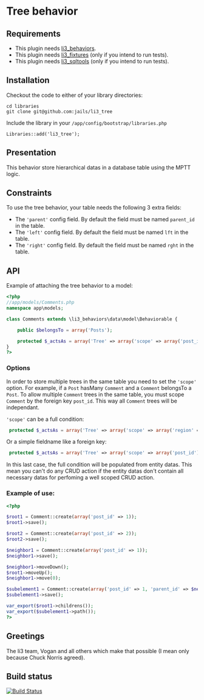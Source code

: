 # Tree behavior

## Requirements

- This plugin needs [li3_behaviors](https://github.com/jails/li3_behaviors).
- This plugin needs [li3_fixtures](https://github.com/UnionOfRAD/li3_fixtures) (only if you intend to run tests).
- This plugin needs [li3_sqltools](https://github.com/UnionOfRAD/li3_sqltools) (only if you intend to run tests).

## Installation

Checkout the code to either of your library directories:

```
cd libraries
git clone git@github.com:jails/li3_tree
```

Include the library in your `/app/config/bootstrap/libraries.php`

```
Libraries::add('li3_tree');
```

## Presentation

This behavior store hierarchical datas in a database table using the MPTT logic.

## Constraints

To use the tree behavior, your table needs the following 3 extra fields:

- The `'parent'` config field. By default the field must be named `parent_id` in the table.
- The `'left'` config field. By default the field must be named `lft` in the table.
- The `'right'` config field. By default the field must be named `rght` in the table.

## API

Example of attaching the tree behavior to a model:

```php
<?php
//app/models/Comments.php
namespace app\models;

class Comments extends \li3_behaviors\data\model\Behaviorable {

	public $belongsTo = array('Posts');

    protected $_actsAs = array('Tree' => array('scope' => array('post_id')));
}
?>
```

### Options

In order to store multiple trees in the same table you need to set the `'scope'` option. For example, if a `Post` hasMany `Comment` and a `Comment` belongsTo a `Post`. To allow multiple `Comment` trees in the same table, you must scope `Comment` by the foreign key `post_id`. This way all `Comment` trees will be independant.

`'scope'` can be a full condition:

```php
 protected $_actsAs = array('Tree' => array('scope' => array('region' => 'head')));
```

Or a simple fieldname like a foreign key:

```php
 protected $_actsAs = array('Tree' => array('scope' => array('post_id')));
```

In this last case, the full condition will be populated from entity datas. This mean you can't do any CRUD action if the entity datas don't contain all necessary datas for perfoming a well scoped CRUD action.

### Example of use:
```php
<?php

$root1 = Comment::create(array('post_id' => 1));
$root1->save();

$root2 = Comment::create(array('post_id' => 2));
$root2->save();

$neighbor1 = Comment::create(array('post_id' => 1));
$neighbor1->save();

$neighbor1->moveDown();
$root1->moveUp();
$neighbor1->move(0);

$subelement1 = Comment::create(array('post_id' => 1, 'parent_id' => $neighbor1->id));
$subelement1->save();

var_export($root1->childrens());
var_export($subelement1->path());
?>
```

## Greetings

The li3 team, Vogan and all others which make that possible (I mean only because Chuck Norris agreed).

## Build status
[![Build Status](https://secure.travis-ci.org/jails/li3_tree.png?branch=master)](http://travis-ci.org/jails/li3_tree)


